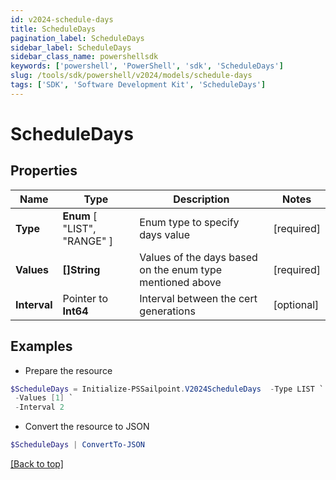 ```yaml
---
id: v2024-schedule-days
title: ScheduleDays
pagination_label: ScheduleDays
sidebar_label: ScheduleDays
sidebar_class_name: powershellsdk
keywords: ['powershell', 'PowerShell', 'sdk', 'ScheduleDays'] 
slug: /tools/sdk/powershell/v2024/models/schedule-days
tags: ['SDK', 'Software Development Kit', 'ScheduleDays']
---
```



# ScheduleDays

## Properties

Name | Type | Description | Notes
------------ | ------------- | ------------- | -------------
**Type** |   **Enum** [  "LIST",    "RANGE" ] | Enum type to specify days value | [required]
**Values** |  **[]String** | Values of the days based on the enum type mentioned above | [required]
**Interval** |  Pointer to **Int64** | Interval between the cert generations | [optional] 

## Examples

- Prepare the resource
```powershell
$ScheduleDays = Initialize-PSSailpoint.V2024ScheduleDays  -Type LIST `
 -Values [1] `
 -Interval 2
```

- Convert the resource to JSON
```powershell
$ScheduleDays | ConvertTo-JSON
```


[[Back to top]](#) 


